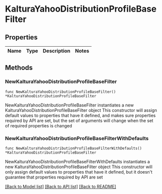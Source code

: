 # KalturaYahooDistributionProfileBaseFilter

## Properties

Name | Type | Description | Notes
------------ | ------------- | ------------- | -------------

## Methods

### NewKalturaYahooDistributionProfileBaseFilter

`func NewKalturaYahooDistributionProfileBaseFilter() *KalturaYahooDistributionProfileBaseFilter`

NewKalturaYahooDistributionProfileBaseFilter instantiates a new KalturaYahooDistributionProfileBaseFilter object
This constructor will assign default values to properties that have it defined,
and makes sure properties required by API are set, but the set of arguments
will change when the set of required properties is changed

### NewKalturaYahooDistributionProfileBaseFilterWithDefaults

`func NewKalturaYahooDistributionProfileBaseFilterWithDefaults() *KalturaYahooDistributionProfileBaseFilter`

NewKalturaYahooDistributionProfileBaseFilterWithDefaults instantiates a new KalturaYahooDistributionProfileBaseFilter object
This constructor will only assign default values to properties that have it defined,
but it doesn't guarantee that properties required by API are set


[[Back to Model list]](../README.md#documentation-for-models) [[Back to API list]](../README.md#documentation-for-api-endpoints) [[Back to README]](../README.md)


